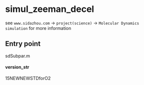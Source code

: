 simul_zeeman_decel
==================
see `www.sidazhou.com` -> `project(science)` -> `Molecular Dynamics simulation` for more information

## Entry point
sdSubpar.m

#### version_str
15NEWNEWSTDforO2
